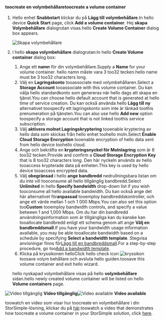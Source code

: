<!--author=SharS last changed: 9/17/15-->

#### <a name="toocreate-a-volume-container"></a><span data-ttu-id="acecf-101">toocreate en volymbehållare</span><span class="sxs-lookup"><span data-stu-id="acecf-101">toocreate a volume container</span></span>
1. <span data-ttu-id="acecf-102">Hello enhet **Snabbstart** klickar du på **Lägg till volymbehållare**.</span><span class="sxs-lookup"><span data-stu-id="acecf-102">In hello device **Quick Start** page, click **Add a volume container**.</span></span> <span data-ttu-id="acecf-103">Hej **skapa Volymbehållare** dialogrutan visas.</span><span class="sxs-lookup"><span data-stu-id="acecf-103">hello **Create Volume Container** dialog box appears.</span></span>
   
    ![Skapa volymbehållare](./media/storsimple-create-volume-container/HCS_CreateVolumeContainerM-include.png)
2. <span data-ttu-id="acecf-105">I hello **skapa volymbehållare** dialogrutan:</span><span class="sxs-lookup"><span data-stu-id="acecf-105">In hello **Create Volume container** dialog box:</span></span>
   
   1. <span data-ttu-id="acecf-106">Ange ett **namn** för din volymbehållare.</span><span class="sxs-lookup"><span data-stu-id="acecf-106">Supply a **Name** for your volume container.</span></span> <span data-ttu-id="acecf-107">hello namn måste vara 3 too32 tecken.</span><span class="sxs-lookup"><span data-stu-id="acecf-107">hello name must be 3 too32 characters long.</span></span>
   2. <span data-ttu-id="acecf-108">Välj en **Lagringskonto** tooassociate med volymbehållaren.</span><span class="sxs-lookup"><span data-stu-id="acecf-108">Select a **Storage Account** tooassociate with this volume container.</span></span> <span data-ttu-id="acecf-109">Du kan välja hello standardkonto som genereras när hello dags att skapa en tjänst.</span><span class="sxs-lookup"><span data-stu-id="acecf-109">You can choose hello default account that is generated at hello time of service creation.</span></span> <span data-ttu-id="acecf-110">Du kan också använda hello **Lägg till ny** alternativet toospecify ett lagringskonto som inte är länkad toothis prenumeration på tjänsten.</span><span class="sxs-lookup"><span data-stu-id="acecf-110">You can also use hello **Add new** option toospecify a storage account that is not linked toothis service subscription.</span></span>
   3. <span data-ttu-id="acecf-111">Välj **aktivera molnet Lagringskryptering** tooenable kryptering av hello data som skickas från hello enhet toohello moln.</span><span class="sxs-lookup"><span data-stu-id="acecf-111">Select **Enable Cloud Storage Encryption** tooenable encryption of hello data sent from hello device toohello cloud.</span></span>
   4. <span data-ttu-id="acecf-112">Ange och bekräfta en **krypteringsnyckel för Molnlagring** som är 8 too32 tecken.</span><span class="sxs-lookup"><span data-stu-id="acecf-112">Provide and confirm a **Cloud Storage Encryption Key** that is 8 too32 characters long.</span></span> <span data-ttu-id="acecf-113">Den här nyckeln används av hello tooaccess krypterade data på enheten.</span><span class="sxs-lookup"><span data-stu-id="acecf-113">This key is used by hello device tooaccess encrypted data.</span></span>
   5. <span data-ttu-id="acecf-114">Välj **obegränsad** i hello **ange bandbredd** nedrullningsbara listan om du inte vill tooconsume all hello tillgänglig bandbredd.</span><span class="sxs-lookup"><span data-stu-id="acecf-114">Select **Unlimited** in hello **Specify bandwidth** drop-down list if you wish tooconsume all hello available bandwidth.</span></span> <span data-ttu-id="acecf-115">Du kan också ange det här alternativet för**anpassad** tooemploy bandbreddskontroller, och ange ett värde mellan 1 och 1 000 Mbps.</span><span class="sxs-lookup"><span data-stu-id="acecf-115">You can also set this option too**Custom** tooemploy bandwidth controls, and specify a value between 1 and 1,000 Mbps.</span></span> 
      <span data-ttu-id="acecf-116">Om du har din bandbredd användningsinformation som är tillgängliga kan du kanske kan tooallocate bandbredd enligt ett schema genom att ange **Välj en bandbreddsmall**.</span><span class="sxs-lookup"><span data-stu-id="acecf-116">If you have your bandwidth usage information available, you may be able tooallocate bandwidth based on a schedule by specifying **Select a bandwidth template**.</span></span> <span data-ttu-id="acecf-117">Stegvisa anvisningar finns för[Lägg till en bandbreddsmall](../articles/storsimple/storsimple-manage-bandwidth-templates.md#add-a-bandwidth-template).</span><span class="sxs-lookup"><span data-stu-id="acecf-117">For a step-by-step procedure, go too[Add a bandwidth template](../articles/storsimple/storsimple-manage-bandwidth-templates.md#add-a-bandwidth-template).</span></span>
   6. <span data-ttu-id="acecf-118">Klicka på kryssikonen hello</span><span class="sxs-lookup"><span data-stu-id="acecf-118">Click hello check icon</span></span> ![kryssikon](./media/storsimple-create-volume-container/HCS_CheckIcon-include.png) <span data-ttu-id="acecf-120">toosave volym behållare och avsluta hello guiden.</span><span class="sxs-lookup"><span data-stu-id="acecf-120">toosave this volume container and exit hello wizard.</span></span> 
   
   <span data-ttu-id="acecf-121">hello nyskapad volymbehållare visas på hello **volymbehållare** sidan.</span><span class="sxs-lookup"><span data-stu-id="acecf-121">hello newly created volume container will be listed on hello **Volume containers** page.</span></span>

<span data-ttu-id="acecf-122">![Video tillgänglig](./media/storsimple-create-volume-container/Video_icon.png) **Video tillgänglig**</span><span class="sxs-lookup"><span data-stu-id="acecf-122">![Video available](./media/storsimple-create-volume-container/Video_icon.png) **Video available**</span></span>

<span data-ttu-id="acecf-123">toowatch en video som visar hur toocreate en volymbehållare i din StorSimple-lösning, klickar du på [här](https://azure.microsoft.com/documentation/videos/create-a-volume-container-in-your-storsimple-solution/).</span><span class="sxs-lookup"><span data-stu-id="acecf-123">toowatch a video that demonstrates how toocreate a volume container in your StorSimple solution, click [here](https://azure.microsoft.com/documentation/videos/create-a-volume-container-in-your-storsimple-solution/).</span></span>

